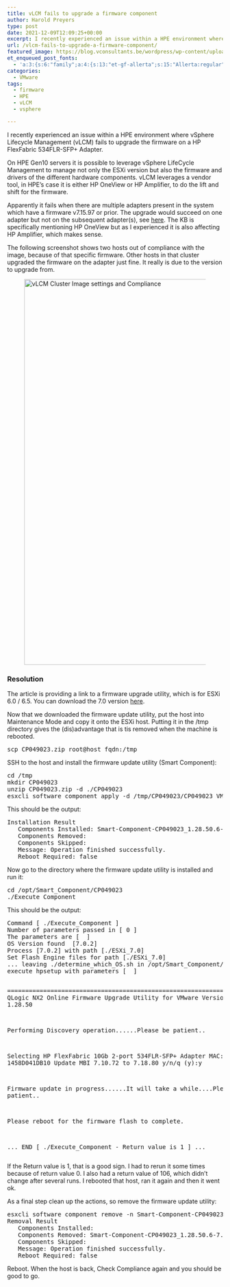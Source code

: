 ```yaml
---
title: vLCM fails to upgrade a firmware component
author: Harold Preyers
type: post
date: 2021-12-09T12:09:25+00:00
excerpt: I recently experienced an issue within a HPE environment where vSphere Lifecycle Management fails to upgrade the firmware on a HP FlexFabric 534FLR-SFP+ Adapter.
url: /vlcm-fails-to-upgrade-a-firmware-component/
featured_image: https://blog.vconsultants.be/wordpress/wp-content/uploads/2021/12/vLCM_Image_settings.png
et_enqueued_post_fonts:
  - 'a:3:{s:6:"family";a:4:{s:13:"et-gf-allerta";s:15:"Allerta:regular";s:11:"et-gf-alice";s:13:"Alice:regular";s:16:"et-gf-montserrat";s:137:"Montserrat:100,200,300,regular,500,600,700,800,900,100italic,200italic,300italic,italic,500italic,600italic,700italic,800italic,900italic";s:19:"et-gf-alegreya-sans";s:112:"Alegreya+Sans:100,100italic,300,300italic,regular,italic,500,500italic,700,700italic,800,800italic,900,900italic";}s:6:"subset";a:7:{i:0;s:5:"latin";i:1;s:8:"cyrillic";i:2;s:12:"cyrillic-ext";i:3;s:9:"latin-ext";i:4;s:10:"vietnamese";i:5;s:5:"greek";i:6;s:9:"greek-ext";}s:9:"cache_key";s:72:"{"gph":-1,"divi":"4.20.2","wp":"6.1.1","enable_all_character_sets":"on"}";}'
categories:
  - VMware
tags:
  - firmware
  - HPE
  - vLCM
  - vsphere

---
```

<p class="has-text-align-justify">
  I recently experienced an issue within a HPE environment where vSphere Lifecycle Management (vLCM) fails to upgrade the firmware on a HP FlexFabric 534FLR-SFP+ Adapter.
</p>

<p class="has-text-align-justify">
  On HPE Gen10 servers it is possible to leverage vSphere LifeCycle Management to manage not only the ESXi version but also the firmware and drivers of the different hardware components. vLCM leverages a vendor tool, in HPE&#8217;s case it is either HP OneView or HP Amplifier, to do the lift and shift for the firmware.
</p>

<p class="has-text-align-justify">
  Apparently it fails when there are multiple adapters present in the system which have a firmware v7.15.97 or prior. The upgrade would succeed on one adapter but not on the subsequent adapter(s), see <a href="https://support.hpe.com/hpesc/public/docDisplay?docId=a00050180en_us&docLocale=en_US" target="_blank" rel="noreferrer noopener">here</a>. The KB is specifically mentioning HP OneView but as I experienced it is also affecting HP Amplifier, which makes sense.
</p>

<p class="has-text-align-justify">
  The following screenshot shows two hosts out of compliance with the image, because of that specific firmware. Other hosts in that cluster upgraded the firmware on the adapter just fine. It really is due to the version to upgrade from.
</p><figure class="wp-block-image size-large">

[<img decoding="async" loading="lazy" width="1024" height="899" src="https://i0.wp.com/blog.vconsultants.be/wordpress/wp-content/uploads/2021/12/vLCM_screenshot.png?resize=1024%2C899&#038;ssl=1" alt="vLCM Cluster Image settings and Compliance" class="wp-image-2456" srcset="https://i0.wp.com/blog.vconsultants.be/wordpress/wp-content/uploads/2021/12/vLCM_screenshot.png?resize=1024%2C899&#038;ssl=1 1024w, https://blog.vconsultants.be/wordpress/wp-content/uploads/2021/12/vLCM_screenshot-980x860.png 980w, https://blog.vconsultants.be/wordpress/wp-content/uploads/2021/12/vLCM_screenshot-480x421.png 480w" sizes="(min-width: 0px) and (max-width: 480px) 480px, (min-width: 481px) and (max-width: 980px) 980px, (min-width: 981px) 1024px, 100vw" data-recalc-dims="1" />][1]</figure> 

### Resolution

<p class="has-text-align-justify">
  The article is providing a link to a firmware upgrade utility, which is for ESXi 6.0 / 6.5. You can download the 7.0 version <a href="https://support.hpe.com/hpesc/public/swd/detail?swItemId=MTX_8aa2bb46cf68452bbc375a4a74" target="_blank" rel="noreferrer noopener">here</a>.
</p>

Now that we downloaded the firmware update utility, put the host into Maintenance Mode and copy it onto the ESXi host. Putting it in the /tmp directory gives the (dis)advantage that is tis removed when the machine is rebooted.

<div class="wp-block-urvanov-syntax-highlighter-code-block">
  <pre class="lang:sh decode:true " title="Secure copy command">scp CP049023.zip root@host_fqdn:/tmp</pre>
</div>

SSH to the host and install the firmware update utility (Smart Component):

<div class="wp-block-urvanov-syntax-highlighter-code-block">
  <pre class="lang:sh decode:true " title="Install the firmware update utility">cd /tmp
mkdir CP049023
unzip CP049023.zip -d ./CP049023
esxcli software component apply -d /tmp/CP049023/CP049023_VMw.zip</pre>
</div>

This should be the output:

<div class="wp-block-urvanov-syntax-highlighter-code-block">
  <pre class="lang:sh decode:true " title="Installation result ">Installation Result
   Components Installed: Smart-Component-CP049023_1.28.50.6-7.0.0.15843807
   Components Removed:
   Components Skipped:
   Message: Operation finished successfully.
   Reboot Required: false</pre>
</div>

Now go to the directory where the firmware update utility is installed and run it:

<div class="wp-block-urvanov-syntax-highlighter-code-block">
  <pre class="lang:sh decode:true " title="Navigate to the location where the fuu is installed and run it">cd /opt/Smart_Component/CP049023
./Execute_Component</pre>
</div>

This should be the output:

<div class="wp-block-urvanov-syntax-highlighter-code-block">
  <pre class="lang:sh decode:true " title="The fuu output">Command [ ./Execute_Component ]
Number of parameters passed in [ 0 ]
The parameters are [  ]
OS Version found  [7.0.2]
Process [7.0.2] with path [./ESXi_7.0]
Set Flash Engine files for path [./ESXi_7.0]
... leaving ./determine_which_OS.sh in /opt/Smart_Component/CP049023 ...
execute hpsetup with parameters [  ]

===============================================================
HPE QLogic NX2 Online Firmware Upgrade Utility for VMware
Version: 1.28.50

Performing Discovery operation......Please be patient..

Selecting HP FlexFabric 10Gb 2-port 534FLR-SFP+ Adapter MAC: 1458D041DB10
Update MBI 7.10.72 to 7.18.80 y/n/q (y):y

Firmware update in progress......It will take a while....Please be patient..

Please reboot for the firmware flash to complete.

... END [ ./Execute_Component - Return value is 1 ] ...</pre>
</div>

If the Return value is 1, that is a good sign. I had to rerun it some times because of return value 0. I also had a return value of 106, which didn&#8217;t change after several runs. I rebooted that host, ran it again and then it went ok.

As a final step clean up the actions, so remove the firmware update utility:

<div class="wp-block-urvanov-syntax-highlighter-code-block">
  <pre class="lang:sh decode:true " >esxcli software component remove -n Smart-Component-CP049023
Removal Result
   Components Installed:
   Components Removed: Smart-Component-CP049023_1.28.50.6-7.0.0.15843807
   Components Skipped:
   Message: Operation finished successfully.
   Reboot Required: false</pre>
</div>

Reboot. When the host is back, Check Compliance again and you should be good to go.

 [1]: https://i0.wp.com/blog.vconsultants.be/wordpress/wp-content/uploads/2021/12/vLCM_screenshot.png?ssl=1